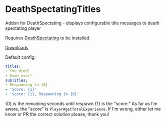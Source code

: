 # DeathSpectatingTitles
Addon for DeathSpectating - displays configurable title messages to death spectating player

Requires [DeathSpectating](https://github.com/MLG-Fortress/DeathSpectating) to be installed.

[Downloads](https://github.com/MLG-Fortress/DeathSpectatingTitles/releases)

Default config:
```yml
titles:
- You died!
- Game over!
subTitles:
- Respawning in {0}
- 'Score: {1}'
- 'Score: {1}, Respawning in {0}'
```

{0} is the remaining seconds until respawn
{1} is the "score." As far as I'm aware, the "score" is `Player#getTotalExperience`. If I'm wrong, either let me know or PR the correct solution please, thank you!
